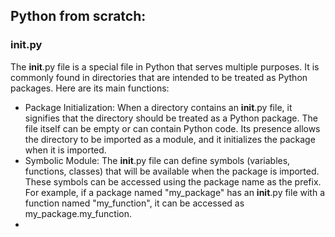 ## Python from scratch:

### __init__.py
The __init__.py file is a special file in Python that serves multiple purposes. It is commonly found in directories that are intended to be treated as Python packages. Here are its main functions:
- Package Initialization: When a directory contains an __init__.py file, it signifies that the directory should be treated as a Python package. The file itself can be empty or can contain Python code. Its presence allows the directory to be imported as a module, and it initializes the package when it is imported.
- Symbolic Module: The __init__.py file can define symbols (variables, functions, classes) that will be available when the package is imported. These symbols can be accessed using the package name as the prefix. For example, if a package named "my_package" has an __init__.py file with a function named "my_function", it can be accessed as my_package.my_function.
- 


